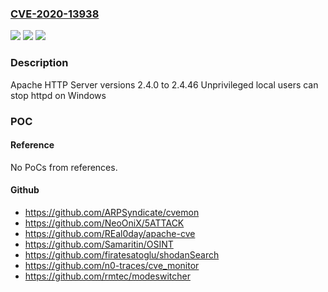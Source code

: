 ### [CVE-2020-13938](https://cve.mitre.org/cgi-bin/cvename.cgi?name=CVE-2020-13938)
![](https://img.shields.io/static/v1?label=Product&message=Apache%20HTTP%20Server&color=blue)
![](https://img.shields.io/static/v1?label=Version&message=2.4%3D%202.4.46%20&color=brighgreen)
![](https://img.shields.io/static/v1?label=Vulnerability&message=Improper%20Handling%20of%20Insufficient%20Privileges&color=brighgreen)

### Description

Apache HTTP Server versions 2.4.0 to 2.4.46 Unprivileged local users can stop httpd on Windows

### POC

#### Reference
No PoCs from references.

#### Github
- https://github.com/ARPSyndicate/cvemon
- https://github.com/NeoOniX/5ATTACK
- https://github.com/REal0day/apache-cve
- https://github.com/Samaritin/OSINT
- https://github.com/firatesatoglu/shodanSearch
- https://github.com/n0-traces/cve_monitor
- https://github.com/rmtec/modeswitcher

